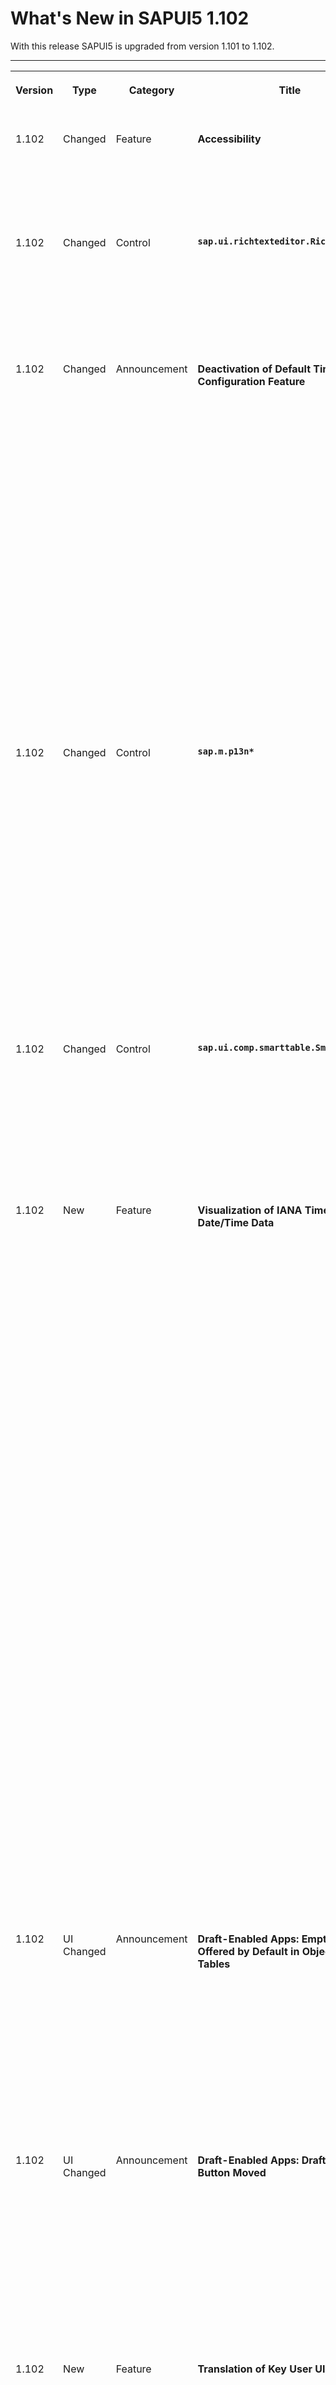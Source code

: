 <!-- loiof038c99e2fc74879a5b679fccecf769c -->

# What's New in SAPUI5 1.102

With this release SAPUI5 is upgraded from version 1.101 to 1.102.

** **


<table>
<tr>
<th valign="top">

Version



</th>
<th valign="top">

Type



</th>
<th valign="top">

Category



</th>
<th valign="top">

Title



</th>
<th valign="top">

Description



</th>
<th valign="top">

Action



</th>
<th valign="top">

Available as of



</th>
</tr>
<tr>
<td valign="top">

 1.102 



</td>
<td valign="top">

 Changed 



</td>
<td valign="top">

 Feature 



</td>
<td valign="top">

 **Accessibility** 



</td>
<td valign="top">

**Accessibility**

We are now using JAWS 2022 as a reference testing environment in SAPUI5. For more information, see the *Assistive technologies reference testing environment for SAPUI5* SAP Note [2564165](https://launchpad.support.sap.com/#/notes/2564165).

<sub>Changed•Feature•Info Only•1.102</sub>



</td>
<td valign="top">

 Info Only 



</td>
<td valign="top">

2022-05-19



</td>
</tr>
<tr>
<td valign="top">

 1.102 



</td>
<td valign="top">

 Changed 



</td>
<td valign="top">

 Control 



</td>
<td valign="top">

 **`sap.ui.richtexteditor.RichTextEditor`** 



</td>
<td valign="top">

**`sap.ui.richtexteditor.RichTextEditor`**

Application developers can now customize the custom toolbar and remove the buttons that are not needed in the `RichTextEditor`. You can redefine the button group configuration to show only a particular set of buttons in the custom toolbar. For more information, see [sap.ui.richtexteditor](../10_More_About_Controls/sap-ui-richtexteditor-d4f3f15.md) and the [Samples](https://ui5.sap.com/#/entity/sap.ui.richtexteditor.RichTextEditor). 

<sub>Changed•Control•Info Only•1.102</sub>



</td>
<td valign="top">

 Info Only 



</td>
<td valign="top">

2022-05-19



</td>
</tr>
<tr>
<td valign="top">

 1.102 



</td>
<td valign="top">

 Changed 



</td>
<td valign="top">

 Announcement 



</td>
<td valign="top">

 **Deactivation of Default Time Zone Configuration Feature** 



</td>
<td valign="top">

**Deactivation of Default Time Zone Configuration Feature**

We needed to deactivate the feature to configure the default time zone via the time zone configuration option in [`sap.ui.core.Configuration`](https://ui5.sap.com/#/api/sap.ui.core.Configuration) and the API method [`sap.ui.core.Configuration.setTimezone`](https://ui5.sap.com/#/api/sap.ui.core.Configuration/methods/setTimezone). Reason: There was a risk that dates are visualized by one day off. This wrong date might have been persisted to the back end.

This feature was introduced with UI5 1.102.0. The following UI5 versions still contain this feature:

-   1.102.0 to 1.102.5
-   1.103
-   1.104

If you are on one of these releases, we recommend that you upgrade to a higher version where this feature is deactivated.

Deactivated as of:

-   1.106

-   1.105

-   1.102.6


We plan to bring this feature back in a different form at a later point in time.

<sub>Changed•Announcement•Info Only•1.102</sub>



</td>
<td valign="top">

 Info Only 



</td>
<td valign="top">

2022-05-19



</td>
</tr>
<tr>
<td valign="top">

 1.102 



</td>
<td valign="top">

 Changed 



</td>
<td valign="top">

 Control 



</td>
<td valign="top">

 **`sap.m.p13n*`** 



</td>
<td valign="top">

**`sap.m.p13n*`**

We have improved the usability of the *View Settings* dialog. To do this, we have replaced the `sap.m.Select` control with a `sap.m.ComboBox` control and items of type `sap.m.StandardListItem`.

In particular, the following changes have been applied:

-   We have replaced *None* in the selection lists of the *Sort* and *Group* tabs with the *Sort by* and *Group by* placeholder texts based on the SAP Fiori design guidelines.

-   We have adapted the tooltips of the *Delete* buttons for removing entries on the tabs.

    ![](images/Sort_tab_for_WN_View_Settings_53d93b3.png)

-   For a more simplified search, especially in a long selection list, users can now enter a column name.


For more information, see the [Sample](https://ui5.sap.com/#/entity/sap.m.p13n.Popup/sample/sap.m.sample.p13n.Popup) for `sap.m.p13n.Popup` and the [Sample](https://ui5.sap.com/#/entity/sap.ui.comp.smarttable.SmartTable/sample/sap.ui.comp.sample.smarttable.mtableCustom) for `SmartTable`. 

<sub>Changed•Control•Info Only•1.102</sub>



</td>
<td valign="top">

 Info Only 



</td>
<td valign="top">

2022-05-19



</td>
</tr>
<tr>
<td valign="top">

 1.102 



</td>
<td valign="top">

 Changed 



</td>
<td valign="top">

 Control 



</td>
<td valign="top">

 **`sap.ui.comp.smarttable.SmartTable`** 



</td>
<td valign="top">

****`sap.ui.comp.smarttable.SmartTable`****

-   We have provided a feature to export PDF documents based on the `com.sap.vocabularies.PDF.v1.Features` SAP Gateway annotation and the related `UI5ClientPDF` export type of the `exportType` property as the new default value. For more information, see the [API Reference](https://ui5.sap.com/#/api/sap.ui.comp.smarttable.SmartTable%23methods/getExportType) and the SAP Note [3198506](https://launchpad.support.sap.com/#/notes/3198506).

-   We have provided the option to export xlsx files to a local drive or a drive in the cloud if configured accordingly.


<sub>Changed•Control•Info Only•1.102</sub>



</td>
<td valign="top">

 Info Only 



</td>
<td valign="top">

2022-05-19



</td>
</tr>
<tr>
<td valign="top">

 1.102 



</td>
<td valign="top">

 New 



</td>
<td valign="top">

 Feature 



</td>
<td valign="top">

 **Visualization of IANA Time Zones for Date/Time Data** 



</td>
<td valign="top">

**Visualization of IANA Time Zones for Date/Time Data**

SAPUI5 now supports the visualization of IANA time zones for date/time data. The time zone can either be passed via configuration or specified via an annotation from a back-end service.

The following SAPUI5 functionality supports IANA time zones:

-   Configuration of the default time zone via:

    -   The `timezone` configuration option \(see [`sap.ui.core.Configuration`](https://ui5.sap.com/#/api/sap.ui.core.Configuration)\).

    -   The API method [`sap.ui.core.Configuration.setTimezone`](https://ui5.sap.com/#/api/sap.ui.core.Configuration/methods/setTimezone)

-   The time zone-specific `DateFormat` [`DateTimeWithTimezone`](https://ui5.sap.com/#/api/sap.ui.core.format.DateFormat.DateTimeWithTimezone), which can be retrieved via [`sap.ui.core.format.DateFormat.getDateTimeWithTimezoneInstance`](https://ui5.sap.com/#/api/api/sap.ui.core.format.DateFormat%23methods/sap.ui.core.format.DateFormat.getDateTimeWithTimezoneInstance). It allows the formatting/parsing of timestamps while visualizing the date and/or the time and/or the time zone. For more information, see [Date Format](../04_Essentials/date-format-91f2eba.md) and [API Reference: `sap.ui.core.format.DateFormat`](https://ui5.sap.com/#/api/sap.ui.core.format.DateFormat).
-   The new [`sap.ui.model.odata.type.DateTimeWithTimezone`](https://ui5.sap.com/#/api/sap.ui.model.odata.type.DateTimeWithTimezone) composite type where the first part is the time stamp and the second part is the IANA time zone.
-   The OData V4 model supports specifying the time zone via the `com.sap.vocabularies.common.v1.Timezone` annotation. For more information, see:

    -   [Meta Model for OData V4](../04_Essentials/meta-model-for-odata-v4-7f29fb3.md)

    -   [AnnotationHelper](../04_Essentials/meta-model-for-odata-v4-7f29fb3.md#loio7f29fb3ce5964d8090038a9d3cdf5060__section_AnnoHelp)

    In OData V2, this is handled by the enhancements mentioned for `sap.ui.comp.smartfield.SmartField` and `sap.ui.comp.smarttable.SmartTable` below.

-   [`sap.m.DateTimePicker`](https://ui5.sap.com/#/api/sap.m.DateTimePicker) visualizes the time zone based on the type information. In addition, it has its own properties for visualizing the time zone.
-   [`sap.ui.comp.smartfield.SmartField`](https://ui5.sap.com/#/api/sap.ui.comp.smartfield.SmartField) supports time zones for `Edm.DateTimeOffset` fields with the `com.sap.vocabularies.common.v1.Timezone` annotation.
-   [`sap.ui.comp.smarttable.SmartTable`](https://ui5.sap.com/#/api/sap.ui.comp.smarttable.SmartTable) supports time zones for `Edm.DateTimeOffset` properties with the `com.sap.vocabularies.Common.v1.TimeZone` annotation. For more information, see the [Sample](https://ui5.sap.com/#/entity/sap.ui.comp.smarttable.SmartTable/sample/sap.ui.comp.sample.smarttable).
-   Spreadsheet export now supports the additional `timezone` property. For more information, see [Data Types for Spreadsheet Export](../04_Essentials/data-types-for-spreadsheet-export-283217d.md).
-   SAP Fiori elements: The time zone can be specified for `Edm.DateTimeOffset` fields. For more information, see [Field Help](../06_SAP_Fiori_Elements/field-help-a5608ea.md).

<sub>New•Feature•Info Only•1.102</sub>



</td>
<td valign="top">

 Info Only 



</td>
<td valign="top">

2022-05-19



</td>
</tr>
<tr>
<td valign="top">

 1.102 



</td>
<td valign="top">

 UI Changed 



</td>
<td valign="top">

 Announcement 



</td>
<td valign="top">

 **Draft-Enabled Apps: Empty Rows Offered by Default in Object Page Tables** 



</td>
<td valign="top">

**Draft-Enabled Apps: Empty Rows Offered by Default in Object Page Tables**

> ### Note:  
> The following information concerns important changes for end users. These changes may require end users to adjust and/or test cases to be adapted, but they won't stop or disrupt software or processes.

To improve the user experience of draft-enabled apps, a number of empty rows are added automatically to object page tables in *Create*/*Edit* mode. The user no longer has to add each new row individually.

<sub>UI Changed•Announcement•Info Only•1.102</sub>



</td>
<td valign="top">

 Info Only 



</td>
<td valign="top">

2022-05-19



</td>
</tr>
<tr>
<td valign="top">

 1.102 



</td>
<td valign="top">

 UI Changed 



</td>
<td valign="top">

 Announcement 



</td>
<td valign="top">

 **Draft-Enabled Apps: Draft Toggle Button Moved** 



</td>
<td valign="top">

**Draft-Enabled Apps: Draft Toggle Button Moved**

> ### Note:  
> The following information concerns important changes for end users. These changes may require end users to adjust and/or test cases to be adapted, but they won't stop or disrupt software or processes.

To improve the user experience, we've changed the handling of the draft concept in SAP Fiori elements for OData V2. For more information, see the **SAP Fiori elements for OData V2** what's new entry for SAPUI5 version 1.102.

<sub>UI Changed•Announcement•Info Only•1.102</sub>



</td>
<td valign="top">

 Info Only 



</td>
<td valign="top">

2022-05-19



</td>
</tr>
<tr>
<td valign="top">

 1.102 



</td>
<td valign="top">

 New 



</td>
<td valign="top">

 Feature 



</td>
<td valign="top">

 **Translation of Key User UI Changes** 



</td>
<td valign="top">

**Translation of Key User UI Changes**

Developers on SAP BTP, Cloud Foundry environment, can now enable translation of UI changes that were done during key user adaptation. Key users can then download changed UI texts, translate them, and upload the translations again to give end users a fully translated UI. For more information, see [Translating UI Changes](https://help.sap.com/docs/UI5_FLEXIBILITY_KEY_USER/37dd1d2a05e444429d9943d667e0974e/f1119340ad764c5d8cfe62cbd13a0526.html?version=Cloud).

<sub>New•Feature•Info Only•1.102</sub>



</td>
<td valign="top">

 Info Only 



</td>
<td valign="top">

2022-05-19



</td>
</tr>
<tr>
<td valign="top">

 1.102 



</td>
<td valign="top">

 Changed 



</td>
<td valign="top">

 Control 



</td>
<td valign="top">

 **`sap.m.NotificationListItem`, `sap.m.NotificationListGroup`** 



</td>
<td valign="top">

**`sap.m.NotificationListItem`, `sap.m.NotificationListGroup`**

We have applied the following visual changes, which improve the prioritization of the displayed information on small screen sizes:

-   The title of the `sap.m.NotificationListGroup` doesn’t truncate any more. Instead, it wraps to as many lines it needs.

-   The avatar of the `sap.m.NotificationListItem` is hidden in small \(S\) control size.

-   The action button and the close button \(if present\) are moved to a single overflow in small \(S\) control size.


For more information, see the [NotificationListItem](https://ui5.sap.com/#/entity/sap.m.NotificationListItem/sample/sap.m.sample.NotificationListItem) and the [NotificationListGroup](https://ui5.sap.com/#/entity/sap.m.NotificationListGroup/sample/sap.m.sample.NotificationListGroup) samples.

<sub>Changed•Control•Info Only•1.102</sub>



</td>
<td valign="top">

 Info Only 



</td>
<td valign="top">

2022-05-19



</td>
</tr>
<tr>
<td valign="top">

 1.102 



</td>
<td valign="top">

 New 



</td>
<td valign="top">

 Feature 



</td>
<td valign="top">

 **Accessibility Guide** 



</td>
<td valign="top">

**Accessibility Guide**

The accessibility guide is a newly developed application about web accessibility in SAPUI5. As an addition to the existing accessibility documentation in the Demo Kit, the accessibility guide provides practical, code-oriented guidance and samples.For more information, see [Accessibility Guide](https://ui5.sap.com/test-resources/sap/m/demokit/accessibilityGuide/webapp/index.html).

<sub>New•Feature•Info Only•1.102</sub>



</td>
<td valign="top">

 Info Only 



</td>
<td valign="top">

2022-05-19



</td>
</tr>
<tr>
<td valign="top">

 1.102 



</td>
<td valign="top">

 Changed 



</td>
<td valign="top">

 Feature 



</td>
<td valign="top">

 **SAPUI5 OData V4 Model** 



</td>
<td valign="top">

**SAPUI5 OData V4 Model**

The new version of the SAPUI5 OData V4 model introduces the following features:

-   The creation of inactive rows introduced with SAPUI5 1.97 is no longer experimental. For more information, see [Creating an Entity](../04_Essentials/creating-an-entity-c9723f8.md)and the [API Reference](https://ui5.sap.com/#/api/sap.ui.model.odata.v4.ODataListBinding%23methods/create).
-   If metadata is already available, key predicates of message targets received from the back end are now normalized to match the key predicates calculated on the client.

<sub>Changed•Feature•Info Only•1.102</sub>



</td>
<td valign="top">

 Info Only 



</td>
<td valign="top">

2022-05-19



</td>
</tr>
<tr>
<td valign="top">

 1.102 



</td>
<td valign="top">

 Changed 



</td>
<td valign="top">

 Feature 



</td>
<td valign="top">

 **Improved Handling of Aggregations in XML Views** 



</td>
<td valign="top">

**Improved Handling of Aggregations in XML Views**

Aggregations of the XML view itself and of the controls inside the view are now handled in the same way.

If a container control has one of its aggregations marked as the default aggregation, you can now add children directly into that control. For example, if `sap.ui.core.mvc.XMLView`'s `content` aggregation is marked as default, you can define content for the aggregation directly in the XML view, without explicitly adding a `content` tag. Of course, when a container control does not have a default aggregation defined, or when adding a child control into another aggregation, you still need to use an aggregation tag, for example `dependents`.

In order to align the usage of XML views and controls even further, aggregations such as `content` and `dependents` are now also bindable. This is only supported when following the best practice not to use native HTML inside XML views. For more information, see [Aggregation Handling in XML Views](../04_Essentials/aggregation-handling-in-xml-views-19eabf5.md).

<sub>Changed•Feature•Info Only•1.102</sub>



</td>
<td valign="top">

 Info Only 



</td>
<td valign="top">

2022-05-19



</td>
</tr>
<tr>
<td valign="top">

 1.102 



</td>
<td valign="top">

 Changed 



</td>
<td valign="top">

 Feature 



</td>
<td valign="top">

 **SAPUI5 OData V2 Model** 



</td>
<td valign="top">

**SAPUI5 OData V2 Model**

The `sap.ui.model.odata.OperationMode.Auto` operation mode is deprecated. If the amount of data is small enough to be loaded completely onto the client, use `sap.ui.model.odata.OperationMode.Client` instead. Otherwise, use `sap.ui.model.odata.OperationMode.Server` or `sap.ui.model.odata.OperationMode.Default`.For more information, see the [API Reference](https://ui5.sap.com/#/api/sap.ui.model.odata.OperationMode%23overview).

<sub>Changed•Feature•Info Only•1.102</sub>



</td>
<td valign="top">

 Info Only 



</td>
<td valign="top">

2022-05-19



</td>
</tr>
<tr>
<td valign="top">

 1.102 



</td>
<td valign="top">

 Changed 



</td>
<td valign="top">

 Control 



</td>
<td valign="top">

 **`sap.m.DatePicker`, `sap.m.TimePicker` and `sap.m.DateTimePicker`** 



</td>
<td valign="top">

**`sap.m.DatePicker`, `sap.m.TimePicker` and `sap.m.DateTimePicker`**

We have added `afterValueHelpOpen` and `afterValueHelpClose` events, fired when value help dialog opens and closes.For more information, see the [API Reference](https://ui5.sap.com/#/api/sap.m.DatePicker).

<sub>Changed•Control•Info Only•1.102</sub>



</td>
<td valign="top">

 Info Only 



</td>
<td valign="top">

2022-05-19



</td>
</tr>
<tr>
<td valign="top">

 1.102 



</td>
<td valign="top">

 Changed 



</td>
<td valign="top">

 Control 



</td>
<td valign="top">

 **`sap.ui.unified.FileUploader`** 



</td>
<td valign="top">

**`sap.ui.unified.FileUploader`**

We have implemented `beforeDialogOpen` and `beforeDialogClose` events, fired when the user opens and closes the file select dialog.For more information, see the [API Reference](https://ui5.sap.com/#/api/sap.ui.unified.FileUploader).

<sub>Changed•Control•Info Only•1.102</sub>



</td>
<td valign="top">

 Info Only 



</td>
<td valign="top">

2022-05-19



</td>
</tr>
<tr>
<td valign="top">

 1.102 



</td>
<td valign="top">

 Changed 



</td>
<td valign="top">

 SAP Fiori Elements 



</td>
<td valign="top">

 **SAP Fiori elements for OData V4** 



</td>
<td valign="top">

**SAP Fiori elements for OData V4**

The following changes and new features are available for SAP Fiori elements for OData V4:

-   Grouping is now enabled by default in responsive tables. You can disable it using the table personalization in the `manifest.json`. For more information, see [Table Groupings](../06_SAP_Fiori_Elements/table-groupings-d344c5a.md).

-   We now support the synchronization of data between pages when using the flexible column layout. For more information, see [Enabling the Flexible Column Layout](../06_SAP_Fiori_Elements/enabling-the-flexible-column-layout-e762257.md).

-   You can now also export a table to PDF. For more information, see [Using the Export Feature](../06_SAP_Fiori_Elements/using-the-export-feature-4bab6f2.md).

-   We've made additional minor adaptations to the dialog for handling draft changes, for example for navigation, which results in the following UI changes:

    -   We're now showing the following confirmation dialog when a user has created a new object:

         ![](images/ST_DRAFT_DATALOSS_POPUP_MESSAGE_CREATE_c1c8347.png) 

        Application developers can use the custom i18n approach to override the corresponding keys \(`ST_DRAFT_DATALOSS_POPUP_MESSAGE_CREATE`\) and \(`ST_DRAFT_DATALOSS_CREATE_ENTITY_TOL`\).

    -   We're now showing the following confirmation dialog when a user has edited an existing object:

         ![](images/ST_DRAFT_DATALOSS_POPUP_MESSAGE_SAVE_c21d563.png) 

        Application developers can use the custom i18n approach to override the corresponding keys \(`ST_DRAFT_DATALOSS_POPUP_MESSAGE_SAVE`\) and \(`ST_DRAFT_DATALOSS_SAVE_DRAFT_TOL`\).


    For more information, see [Localization of UI Texts](../06_SAP_Fiori_Elements/localization-of-ui-texts-b8cb649.md).

-   SAP Fiori elements now displays an icon for Situation Handling if your service contains the corresponding annotation. For more information, see [Enabling the Icon for Situation Handling](../06_SAP_Fiori_Elements/enabling-the-icon-for-situation-handling-fe4b901.md).

-   You can now enable visual filters from a draft-enabled entity. For more information, see [Configuring the Visual Filter Bar](../06_SAP_Fiori_Elements/configuring-the-visual-filter-bar-33f3d80.md).

-   Personalization changes in a chart are now stored/restored from the `iAppState`. For more information, see [Store/Restore the Application State](../06_SAP_Fiori_Elements/store-restore-the-application-state-46bf248.md).

-   Applications can now define their own custom keyboard shortcuts for application-defined action buttons and navigation buttons. For more information, see [Keyboard Shortcuts](../06_SAP_Fiori_Elements/keyboard-shortcuts-0cd318c.md).

-   SAP Fiori elements for OData V4 now supports the mass edit functionality. For more information, see [Enabling Editing Using a Dialog \(Mass Edit\)](../06_SAP_Fiori_Elements/enabling-editing-using-a-dialog-mass-edit-965ef5b.md).


<sub>Changed•SAP Fiori Elements•Info Only•1.102</sub>



</td>
<td valign="top">

 Info Only 



</td>
<td valign="top">

2022-05-19



</td>
</tr>
<tr>
<td valign="top">

 1.102 



</td>
<td valign="top">

 Changed 



</td>
<td valign="top">

 SAP Fiori Elements 



</td>
<td valign="top">

 **SAP Fiori elements for OData V2** 



</td>
<td valign="top">

**SAP Fiori elements for OData V2**

The following changes and new features are available for SAP Fiori elements for OData V2:

-   Reuse components can now be added using an adaptation project for the SAP delivered apps. For more information, see [Extending the Delivered Apps Manifest Using an Adaptation Project](../06_SAP_Fiori_Elements/extending-the-delivered-apps-manifest-using-an-adaptation-project-a2b24a6.md).

-   Date settings can now be applied to date parameters of a parameterized entity set. For more information, see [Enabling Semantic Operators in the Filter Bar](../06_SAP_Fiori_Elements/enabling-semantic-operators-in-the-filter-bar-fef65d0.md).

-   You now have an option to annotate a function import *Copy* action as a standard *Copy* action. For more information, see [Actions in the List Report](../06_SAP_Fiori_Elements/actions-in-the-list-report-993e99e.md) and [Enabling Actions in the Object Page Header](../06_SAP_Fiori_Elements/enabling-actions-in-the-object-page-header-5fe4396.md).

-   Applications can now define their own keyboard shortcuts for custom actions. For more information, see [Adding Custom Actions Using Extension Points](../06_SAP_Fiori_Elements/adding-custom-actions-using-extension-points-7619517.md).

-   The `sap-keep-alive` mode is now available for overview pages. For more information, see [Refresh Entity Sets in sap-keep-alive Mode in the Overview Pages](../06_SAP_Fiori_Elements/refresh-entity-sets-in-sap-keep-alive-mode-in-the-overview-pages-0c35c87.md).

-   We've enhanced the handling of the draft concept in SAP Fiori elements for OData V2, which results in the following UI changes:

    -   When users edit an object page, we've changed how they switch between the draft and the saved version of a document, to make it more intuitive.

        Until now, when working with the draft version of the document, the user could switch to the saved version using the following button:

         ![](images/Object_page_-_draft_version_of_the_object_is_shown_using_button_text_Display_Saved_Version_6337dc4.png) 

        Likewise, when working with the saved version of the document the user could switch to the draft using the following button:

         ![](images/Object_page_-_saved_version_of_the_object_is_shown_using_button_text_Return_to_Draft_8556812.png) 

        As of SAPUI5 1.102, when working with the draft version of the document the user can switch to the saved version using the following popover:

         ![](images/Object_page_new_concept_-_draft_version_of_the_object_is_shown_using_button_text_Draft_0971995.png) 

        Likewise, when working with the saved version of the document the user can switch to the draft version:

         ![](images/Object_page_new_concept_-_saved_version_of_the_object_is_displayed_746ff83.png) 

        The highlighting and labels clearly indicate which version the user is currently working on.

    -   We've changed the dialog for handling draft changes, for example for navigation, to better explain the available options.

        Until now we showed the following confirmation dialog:

         ![](images/Object_page_new_concept_-_Draft_toggling_Warning_confirmation_dialog_in_old_version_457b83f.png) 

        As of SAPUI5 1.102 we're showing the following confirmation dialog with the new default action *Save*:

         ![](images/Object_page_new_concept_-_Draft_toggling_Warning_confirmation_dialog_in_new_version_70024f1.png) 

        In the footer bar, the draft update message text is changed and the *Cancel* button is renamed to *Discard Draft*:

         ![](images/Object_page_new_concept_-_draft_update_message_old_version_2c58930.png) 

        As of SAPUI5 1.102 we're showing the following draft message text with the renamed button:

         ![](images/Object_page_new_concept_-_draft_update_message_new_version_6b963e5.png) 


    For more information, see [Toggling Between Draft and Saved Values](../06_SAP_Fiori_Elements/toggling-between-draft-and-saved-values-fd3950a.md) and [Confirmation Popups](../06_SAP_Fiori_Elements/confirmation-popups-9a53662.md).


<sub>Changed•SAP Fiori Elements•Info Only•1.102</sub>



</td>
<td valign="top">

 Info Only 



</td>
<td valign="top">

2022-05-19



</td>
</tr>
<tr>
<td valign="top">

 1.102 



</td>
<td valign="top">

 Changed 



</td>
<td valign="top">

 SAP Fiori Elements 



</td>
<td valign="top">

 **SAP Fiori elements for OData V2 and SAP Fiori elements for OData V4** 



</td>
<td valign="top">

**SAP Fiori elements for OData V2 and SAP Fiori elements for OData V4**

The following changes and new features are available for SAP Fiori elements for OData V2 and SAP Fiori elements for OData V4:

-   In apps that use draft handling, you can now enable the empty rows mode for table entries. For more information, see [Enabling Inline Creation Mode or Empty Rows Mode for Table Entries](../06_SAP_Fiori_Elements/enabling-inline-creation-mode-or-empty-rows-mode-for-table-entries-cfb04f0.md).


<sub>Changed•SAP Fiori Elements•Info Only•1.102</sub>



</td>
<td valign="top">

 Info Only 



</td>
<td valign="top">

2022-05-19



</td>
</tr>
</table>

**Related Information**  


[What's New in SAPUI5 1.112](what-s-new-in-sapui5-1-112-34afc69.md "With this release SAPUI5 is upgraded from version 1.111 to 1.112.")

[What's New in SAPUI5 1.111](what-s-new-in-sapui5-1-111-7a67837.md "With this release SAPUI5 is upgraded from version 1.110 to 1.111.")

[What's New in SAPUI5 1.110](what-s-new-in-sapui5-1-110-71a855c.md "With this release SAPUI5 is upgraded from version 1.109 to 1.110.")

[What's New in SAPUI5 1.109](what-s-new-in-sapui5-1-109-3264bd2.md "With this release SAPUI5 is upgraded from version 1.108 to 1.109.")

[What's New in SAPUI5 1.108](what-s-new-in-sapui5-1-108-66e33f0.md "With this release SAPUI5 is upgraded from version 1.107 to 1.108.")

[What's New in SAPUI5 1.107](what-s-new-in-sapui5-1-107-d4ff916.md "With this release SAPUI5 is upgraded from version 1.106 to 1.107.")

[What's New in SAPUI5 1.106](what-s-new-in-sapui5-1-106-5b497b0.md "With this release SAPUI5 is upgraded from version 1.105 to 1.106.")

[What's New in SAPUI5 1.105](what-s-new-in-sapui5-1-105-4d6c00e.md "With this release SAPUI5 is upgraded from version 1.104 to 1.105.")

[What's New in SAPUI5 1.104](what-s-new-in-sapui5-1-104-69e567c.md "With this release SAPUI5 is upgraded from version 1.103 to 1.104.")

[What's New in SAPUI5 1.103](what-s-new-in-sapui5-1-103-0e98c76.md "With this release SAPUI5 is upgraded from version 1.102 to 1.103.")

[What's New in SAPUI5 1.101](what-s-new-in-sapui5-1-101-7733b00.md "With this release SAPUI5 is upgraded from version 1.100 to 1.101.")

[What's New in SAPUI5 1.100](what-s-new-in-sapui5-1-100-27dec1d.md "With this release SAPUI5 is upgraded from version 1.99 to 1.100.")

[What's New in SAPUI5 1.99](what-s-new-in-sapui5-1-99-4f35848.md "With this release SAPUI5 is upgraded from version 1.98 to 1.99.")

[What's New in SAPUI5 1.98](what-s-new-in-sapui5-1-98-d9f16f2.md "With this release SAPUI5 is upgraded from version 1.97 to 1.98.")

[What's New in SAPUI5 1.97](what-s-new-in-sapui5-1-97-fa0e282.md "With this release SAPUI5 is upgraded from version 1.96 to 1.97.")

[What's New in SAPUI5 1.96](what-s-new-in-sapui5-1-96-7a9269f.md "With this release SAPUI5 is upgraded from version 1.95 to 1.96.")

[What's New in SAPUI5 1.95](what-s-new-in-sapui5-1-95-a1aea67.md "With this release SAPUI5 is upgraded from version 1.94 to 1.95.")

[What's New in SAPUI5 1.94](what-s-new-in-sapui5-1-94-c40f1e6.md "With this release SAPUI5 is upgraded from version 1.93 to 1.94.")

[What's New in SAPUI5 1.93](what-s-new-in-sapui5-1-93-f273340.md "With this release SAPUI5 is upgraded from version 1.92 to 1.93.")

[What's New in SAPUI5 1.92](what-s-new-in-sapui5-1-92-1ef345d.md "With this release SAPUI5 is upgraded from version 1.91 to 1.92.")

[What's New in SAPUI5 1.91](what-s-new-in-sapui5-1-91-0a2bd79.md "With this release SAPUI5 is upgraded from version 1.90 to 1.91.")

[What's New in SAPUI5 1.90](what-s-new-in-sapui5-1-90-91c10c2.md "With this release SAPUI5 is upgraded from version 1.89 to 1.90.")

[What's New in SAPUI5 1.89](what-s-new-in-sapui5-1-89-e56cddc.md "With this release SAPUI5 is upgraded from version 1.88 to 1.89.")

[What's New in SAPUI5 1.88](what-s-new-in-sapui5-1-88-e15a206.md "With this release SAPUI5 is upgraded from version 1.87 to 1.88.")

[What's New in SAPUI5 1.87](what-s-new-in-sapui5-1-87-b506da7.md "With this release SAPUI5 is upgraded from version 1.86 to 1.87.")

[What's New in SAPUI5 1.86](what-s-new-in-sapui5-1-86-4c1c959.md "With this release SAPUI5 is upgraded from version 1.85 to 1.86.")

[What's New in SAPUI5 1.85](what-s-new-in-sapui5-1-85-1d18eb5.md "With this release SAPUI5 is upgraded from version 1.84 to 1.85.")

[What's New in SAPUI5 1.84](what-s-new-in-sapui5-1-84-dc76640.md "With this release SAPUI5 is upgraded from version 1.82 to 1.84.")

[What's New in SAPUI5 1.82](what-s-new-in-sapui5-1-82-3a8dd13.md "With this release SAPUI5 is upgraded from version 1.81 to 1.82.")

[What's New in SAPUI5 1.81](what-s-new-in-sapui5-1-81-f5e2a21.md "With this release SAPUI5 is upgraded from version 1.80 to 1.81.")

[What's New in SAPUI5 1.80](what-s-new-in-sapui5-1-80-8cee506.md "With this release SAPUI5 is upgraded from version 1.79 to 1.80.")

[What's New in SAPUI5 1.79](what-s-new-in-sapui5-1-79-99c4cdc.md "With this release SAPUI5 is upgraded from version 1.78 to 1.79.")

[What's New in SAPUI5 1.78](what-s-new-in-sapui5-1-78-f09b63e.md "With this release SAPUI5 is upgraded from version 1.77 to 1.78.")

[What's New in SAPUI5 1.77](what-s-new-in-sapui5-1-77-c46b439.md "With this release SAPUI5 is upgraded from version 1.76 to 1.77.")

[What's New in SAPUI5 1.76](what-s-new-in-sapui5-1-76-aad03b5.md "With this release SAPUI5 is upgraded from version 1.75 to 1.76.")

[What's New in SAPUI5 1.75](what-s-new-in-sapui5-1-75-5cbb62d.md "With this release SAPUI5 is upgraded from version 1.74 to 1.75.")

[What's New in SAPUI5 1.74](what-s-new-in-sapui5-1-74-c22208a.md "With this release SAPUI5 is upgraded from version 1.73 to 1.74.")

[What's New in SAPUI5 1.73](what-s-new-in-sapui5-1-73-231dd13.md "With this release SAPUI5 is upgraded from version 1.72 to 1.73.")

[What's New in SAPUI5 1.72](what-s-new-in-sapui5-1-72-521cad9.md "With this release SAPUI5 is upgraded from version 1.71 to 1.72.")

[What's New in SAPUI5 1.71](what-s-new-in-sapui5-1-71-a93a6a3.md "With this release SAPUI5 is upgraded from version 1.70 to 1.71.")

[What's New in SAPUI5 1.70](what-s-new-in-sapui5-1-70-f073d69.md "With this release SAPUI5 is upgraded from version 1.69 to 1.70.")

[What's New in SAPUI5 1.69](what-s-new-in-sapui5-1-69-89a18bd.md "With this release SAPUI5 is upgraded from version 1.68 to 1.69.")

[What's New in SAPUI5 1.68](what-s-new-in-sapui5-1-68-f94bf93.md "With this release SAPUI5 is upgraded from version 1.67 to 1.68.")

[What's New in SAPUI5 1.67](what-s-new-in-sapui5-1-67-a6b1472.md "With this release SAPUI5 is upgraded from version 1.66 to 1.67.")

[What's New in SAPUI5 1.66](what-s-new-in-sapui5-1-66-c9896e9.md "With this release SAPUI5 is upgraded from version 1.65 to 1.66.")

[What's New in SAPUI5 1.65](what-s-new-in-sapui5-1-65-0f5acfd.md "With this release SAPUI5 is upgraded from version 1.64 to 1.65.")

[What's New in SAPUI5 1.64](what-s-new-in-sapui5-1-64-0e30822.md "With this release SAPUI5 is upgraded from version 1.63 to 1.64.")

[What's New in SAPUI5 1.63](what-s-new-in-sapui5-1-63-e8d9da7.md "With this release SAPUI5 is upgraded from version 1.62 to 1.63.")

[What's New in SAPUI5 1.62](what-s-new-in-sapui5-1-62-771f4d5.md "With this release SAPUI5 is upgraded from version 1.61 to 1.62.")

[What's New in SAPUI5 1.61](what-s-new-in-sapui5-1-61-d991552.md "With this release SAPUI5 is upgraded from version 1.60 to 1.61.")

[What's New in SAPUI5 1.60](what-s-new-in-sapui5-1-60-5a0e1f7.md "With this release SAPUI5 is upgraded from version 1.58 to 1.60.")

[What's New in SAPUI5 1.58](what-s-new-in-sapui5-1-58-7c927aa.md "With this release SAPUI5 is upgraded from version 1.56 to 1.58.")

[What's New in SAPUI5 1.56](what-s-new-in-sapui5-1-56-108b7fd.md "With this release SAPUI5 is upgraded from version 1.54 to 1.56.")

[What's New in SAPUI5 1.54](what-s-new-in-sapui5-1-54-c838330.md "With this release SAPUI5 is upgraded from version 1.52 to 1.54.")

[What's New in SAPUI5 1.52](what-s-new-in-sapui5-1-52-849e1b6.md "With this release SAPUI5 is upgraded from version 1.50 to 1.52.")

[What's New in SAPUI5 1.50](what-s-new-in-sapui5-1-50-759e9f3.md "With this release SAPUI5 is upgraded from version 1.48 to 1.50.")

[What's New in SAPUI5 1.48](what-s-new-in-sapui5-1-48-fa1efac.md "With this release SAPUI5 is upgraded from version 1.46 to 1.48.")

[What's New in SAPUI5 1.46](what-s-new-in-sapui5-1-46-6307539.md "With this release SAPUI5 is upgraded from version 1.44 to 1.46.")

[What's New in SAPUI5 1.44](what-s-new-in-sapui5-1-44-a0cb7a0.md "With this release SAPUI5 is upgraded from version 1.42 to 1.44.")

[What's New in SAPUI5 1.42](what-s-new-in-sapui5-1-42-468b05d.md "With this release SAPUI5 is upgraded from version 1.40 to 1.42.")

[What's New in SAPUI5 1.40](what-s-new-in-sapui5-1-40-fbab50e.md "With this release SAPUI5 is upgraded from version 1.38 to 1.40.")

[What's New in SAPUI5 1.38](what-s-new-in-sapui5-1-38-f218918.md "With this release SAPUI5 is upgraded from version 1.36 to 1.38.")

